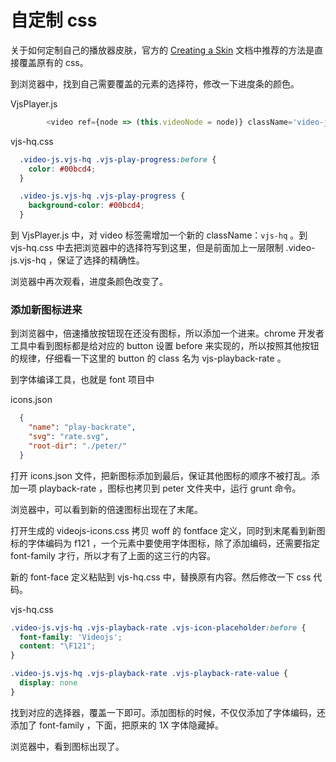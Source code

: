 # 自定制 css

关于如何定制自己的播放器皮肤，官方的 [Creating a Skin](http://docs.videojs.com/tutorial-skins.html) 文档中推荐的方法是直接覆盖原有的 css。

到浏览器中，找到自己需要覆盖的元素的选择符，修改一下进度条的颜色。

VjsPlayer.js

```js
        <video ref={node => (this.videoNode = node)} className='video-js vjs-hq' />
```

vjs-hq.css

```css
  .video-js.vjs-hq .vjs-play-progress:before {
    color: #00bcd4;
  }

  .video-js.vjs-hq .vjs-play-progress {
    background-color: #00bcd4;
  }
```

到 VjsPlayer.js 中，对 video 标签需增加一个新的 className：`vjs-hq` 。到 vjs-hq.css 中去把浏览器中的选择符写到这里，但是前面加上一层限制 .video-js.vjs-hq ，保证了选择的精确性。

浏览器中再次观看，进度条颜色改变了。

### 添加新图标进来

到浏览器中，倍速播放按钮现在还没有图标，所以添加一个进来。chrome 开发者工具中看到图标都是给对应的 button 设置 before 来实现的，所以按照其他按钮的规律，仔细看一下这里的 button 的 class 名为 vjs-playback-rate 。

到字体编译工具，也就是 font 项目中

icons.json

```json
  {
    "name": "play-backrate",
    "svg": "rate.svg",
    "root-dir": "./peter/"
  }
```

打开 icons.json 文件，把新图标添加到最后，保证其他图标的顺序不被打乱。添加一项 playback-rate ，图标也拷贝到 peter 文件夹中，运行 grunt 命令。

浏览器中，可以看到新的倍速图标出现在了末尾。

打开生成的 videojs-icons.css 拷贝 woff 的 fontface 定义，同时到末尾看到新图标的字体编码为 f121 ，一个元素中要使用字体图标，除了添加编码，还需要指定 font-family 才行，所以才有了上面的这三行的内容。


新的 font-face 定义粘贴到 vjs-hq.css 中，替换原有内容。然后修改一下 css 代码。

vjs-hq.css

```css
.video-js.vjs-hq .vjs-playback-rate .vjs-icon-placeholder:before {
  font-family: 'Videojs';
  content: "\F121";
}

.video-js.vjs-hq .vjs-playback-rate .vjs-playback-rate-value {
  display: none
}
```

找到对应的选择器，覆盖一下即可。添加图标的时候，不仅仅添加了字体编码，还添加了 font-family ，下面，把原来的 1X 字体隐藏掉。

浏览器中，看到图标出现了。
